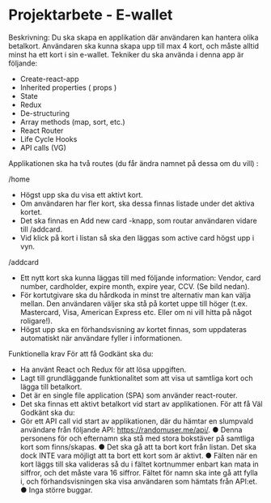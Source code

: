 # Projektarbete - E-wallet

Beskrivning: Du ska skapa en applikation där användaren kan hantera olika betalkort. Användaren ska kunna skapa upp till max 4 kort, och måste alltid minst ha ett kort i sin e-wallet. Tekniker du ska använda i denna app är följande:
-  Create-react-app
-  Inherited properties ( props )
-  State
-  Redux
-  De-structuring
-  Array methods (map, sort, etc.)
-  React Router
-  Life Cycle Hooks
-  API calls (VG)

Applikationen ska ha två routes (du får ändra namnet på dessa om du vill) :

/home
-  Högst upp ska du visa ett aktivt kort.
-  Om användaren har fler kort, ska dessa finnas listade under det aktiva kortet.
-  Det ska finnas en Add new card -knapp, som routar användaren vidare till /addcard.
-  Vid klick på kort i listan så ska den läggas som active card högst upp i vyn.

/addcard
-  Ett nytt kort ska kunna läggas till med följande information: Vendor, card number, cardholder, expire month, expire year, CCV. (Se bild nedan).
-  För kortutgivare ska du hårdkoda in minst tre alternativ man kan välja mellan. Den användaren väljer ska stå på kortet uppe till höger (t.ex. Mastercard, Visa, American Express etc. Eller om ni vill hitta på något roligare!).
-  Högst upp ska en förhandsvisning av kortet finnas, som uppdateras automatiskt när användare fyller i informationen.

Funktionella krav
För att få Godkänt ska du:
-  Ha använt React och Redux för att lösa uppgiften.
-  Lagt till grundläggande funktionalitet som att visa ut samtliga kort och lägga till betalkort.
-  Det är en single file application (SPA) som använder react-router.
-  Det ska finnas ett aktivt betalkort vid start av applikationen.
För att få Väl Godkänt ska du:
-  Gör ett API call vid start av applikationen, där du hämtar en slumpvald användare från följande API: https://randomuser.me/api/.
●  Denna personens för och efternamn ska stå med stora bokstäver på samtliga kort som finns/skapas.
●  Det ska gå att ta bort kort från listan. Det ska dock INTE vara möjligt att ta bort ett kort som är aktivt.
●  Fälten när en kort läggs till ska valideras så du i fältet kortnummer enbart kan mata in siffror, och det måste vara 16 siffror. Fältet för namn ska inte gå att fylla i, och förhandsvisningen ska visa användaren som hämtats från API:et.
●  Inga större buggar.
